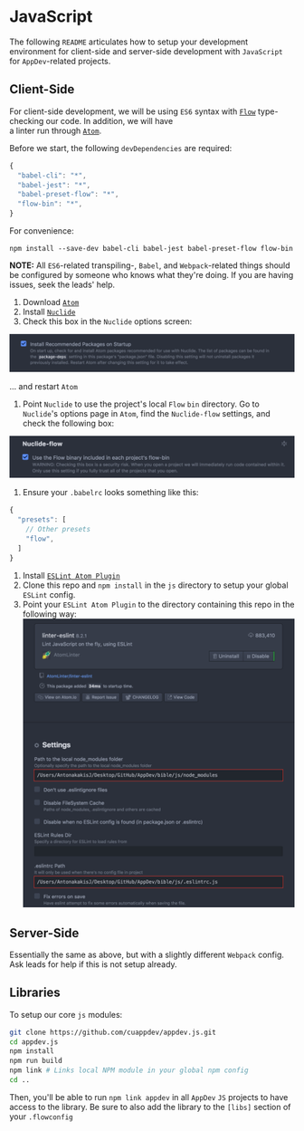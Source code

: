 # JavaScript

The following `README` articulates how to setup your development environment for client-side and server-side development with `JavaScript` for `AppDev`-related projects.

## Client-Side

For client-side development, we will be using `ES6` syntax with [`Flow`](https://flow.org/) type-checking our code.  In addition, we will have  
a linter run through [`Atom`](https://atom.io/).

Before we start, the following `devDependencies` are required:

```javascript
{
  "babel-cli": "*",
  "babel-jest": "*",
  "babel-preset-flow": "*",
  "flow-bin": "*",
}
```

For convenience:

```
npm install --save-dev babel-cli babel-jest babel-preset-flow flow-bin
```

**NOTE:** All `ES6`-related transpiling-, `Babel`, and `Webpack`-related things should be configured by someone who knows what they're doing.  If you are having issues, seek the leads' help.

1. Download [`Atom`](https://atom.io/)
2. Install [`Nuclide`](https://nuclide.io/)
3. Check this box in the `Nuclide` options screen:

![Install Recommended Packages](img/install-recommended-packages.png)

... and restart `Atom`

1. Point `Nuclide` to use the project's local `Flow` `bin` directory.  Go to `Nuclide`'s options page in `Atom`, find the `Nuclide-flow` settings, and check the following box:

![Nuclide Flow](img/nuclide-flow.png)

1. Ensure your `.babelrc` looks something like this:

```javascript
{
  "presets": [
    // Other presets
    "flow",
  ]
}
```

1. Install [`ESLint Atom Plugin`](https://github.com/AtomLinter/linter-eslint)
2. Clone this repo and `npm install` in the `js` directory to setup your global `ESLint` config.
3. Point your `ESLint Atom Plugin` to the directory containing this repo in the following way:
   ![ESLint Atom Config](img/eslint-atom.png)

## Server-Side

Essentially the same as above, but with a slightly different `Webpack` config. Ask leads for help if this is not setup already.

## Libraries

To setup our core `js` modules:

```` bash
git clone https://github.com/cuappdev/appdev.js.git
cd appdev.js
npm install
npm run build
npm link # Links local NPM module in your global npm config
cd ..
````

Then, you'll be able to run `npm link appdev` in all `AppDev` `JS` projects to have access to the library.  Be sure to also add the library to the `[libs]` section of your `.flowconfig`
